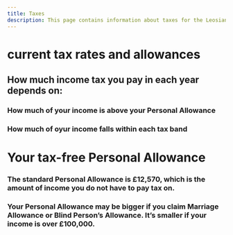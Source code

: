 ```yaml
---
title: Taxes
description: This page contains information about taxes for the Leosian island.
---
```

# current tax rates and allowances

## How much income tax you pay in each year depends on:

### How much of your income is above your Personal Allowance
### How much of oyur income falls within each tax band

# Your tax-free Personal Allowance
### The standard Personal Allowance is £12,570, which is the amount of income you do not have to pay tax on.

### Your Personal Allowance may be bigger if you claim Marriage Allowance or Blind Person’s Allowance. It’s smaller if your income is over £100,000.

